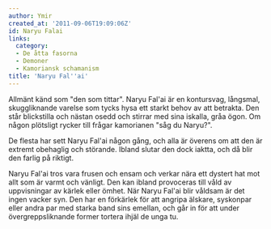 ```yaml
---
author: Ymir
created_at: '2011-09-06T19:09:06Z'
id: Naryu Falai
links:
  category:
  - De åtta fasorna
  - Demoner
  - Kamoriansk schamanism
title: 'Naryu Fal''ai'
---
```


Allmänt känd som "den som tittar". Naryu Fal'ai är en kontursvag, långsmal, skuggliknande varelse
som tycks hysa ett starkt behov av att betrakta. Den står blickstilla och nästan osedd och stirrar
med sina iskalla, gråa ögon. Om någon plötsligt rycker till frågar kamorianen "såg du Naryu?".

De flesta har sett Naryu Fal'ai någon gång, och alla är överens om att den är extremt obehaglig och
störande. Ibland slutar den dock iaktta, och då blir den farlig på riktigt.

Naryu Fal'ai tros vara frusen och ensam och verkar nära ett dystert hat mot allt som är varmt och
vänligt. Den kan ibland provoceras till våld av uppvisningar av kärlek eller ömhet. När Naryu Fal'ai
blir våldsam är det ingen vacker syn. Den har en förkärlek för att angripa älskare, syskonpar eller
andra par med starka band sins emellan, och går in för att under övergreppsliknande former tortera
ihjäl de unga tu.